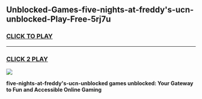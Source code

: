 
## Unblocked-Games-five-nights-at-freddy's-ucn-unblocked-Play-Free-5rj7u
<h3>
<a href="https://premium76.site?title=five-nights-at-freddy's-ucn-unblocked&ref=18A1">CLICK TO PLAY</a></h3>
<hr>

<h3>
<a href="https://premium76.site?title=five-nights-at-freddy's-ucn-unblocked&ref=18A1">CLICK 2 PLAY</a>
  
</h3>

<a href="https://premium76.site?title=five-nights-at-freddy's-ucn-unblocked&ref=18A1"><img src="https://clearcache.store/games.png"></a>


**five-nights-at-freddy's-ucn-unblocked games unblocked: Your Gateway to Fun and Accessible Online Gaming**
